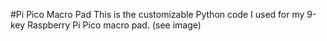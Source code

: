 #Pi Pico Macro Pad
This is the customizable Python code I used for my 9-key Raspberry Pi Pico macro pad. (see image)

